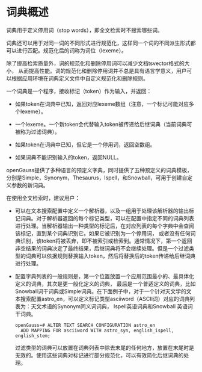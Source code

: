 # 词典概述<a name="ZH-CN_TOPIC_0289900441"></a>

词典用于定义停用词（stop words），即全文检索时不搜索哪些词。

词典还可以用于对同一词的不同形式进行规范化，这样同一个词的不同派生形式都可以进行匹配。规范化后的词称为词位（lexeme）。

除了提高检索质量外，词的规范化和删除停用词可以减少文档tsvector格式的大小， 从而提高性能。词的规范化和删除停用词并不总是具有语言学意义，用户可以根据应用环境在词典定义文件中自定义规范化和删除规则。

一个词典是一个程序，接收标记（token）作为输入，并返回：

-   如果token在词典中已知，返回对应lexeme数组（注意，一个标记可能对应多个lexeme）。

-   一个lexeme。一个新token会代替输入token被传递给后继词典（当前词典可被称为过滤词典）。
-   如果token在词典中已知，但它是一个停用词，返回空数组。

-   如果词典不能识别输入的token，返回NULL。


openGauss提供了多种语言的预定义字典，同时提供了五种预定义的词典模板，分别是Simple，Synonym，Thesaurus，Ispell，和Snowball，可用于创建自定义参数的新词典。

在使用全文检索时，建议用户：

-   可以在文本搜索配置中定义一个解析器，以及一组用于处理该解析器的输出标记词典。对于解析器返回的每个标记类型，可以在配置中指定不同的词典列表进行处理。当解析器输出一种类型的标记后，在对应列表的每个字典中会查阅该标记，直到某个词典识别它。如果它被识别为一个停用词， 或者没有任何词典识别，该token将被丢弃，即不被索引或检索到。通常情况下，第一个返回非空结果的词典决定了最终结果，后继词典将不会继续处理。但是一个过滤类型的词典可以依据规则替换输入token，然后将替换后的token传递给后继词典进行处理。
-   配置字典列表的一般规则是，第一个位置放置一个应用范围最小的、最具体化定义的词典，其次是更一般化定义的词典， 最后是一个普适定义的词典，比如Snowball词干词典或Simple词典。在下面例子中，对于一个针对天文学的文本搜索配置astro\_en，可以定义标记类型asciiword（ASCII词）对应的词典列表为：天文术语的Synonym同义词词典， Ispell英语词典和Snowball 英语词干词典。

    ```
    openGauss=# ALTER TEXT SEARCH CONFIGURATION astro_en
      ADD MAPPING FOR asciiword WITH astro_syn, english_ispell, english_stem;
    ```

    过滤类型的词典可以放置在词典列表中除去末尾的任何地方，放置在末尾时是无效的。使用这些词典对标记进行部分规范化，可以有效简化后继词典的处理。


